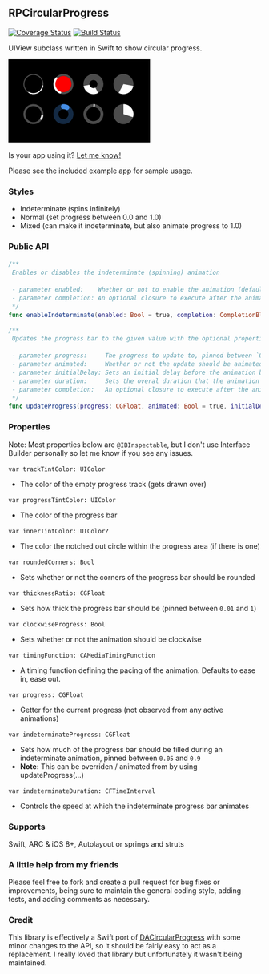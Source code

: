 ## RPCircularProgress

[![Coverage Status](https://coveralls.io/repos/github/iwasrobbed/RPCircularProgress/badge.svg?branch=master)](https://coveralls.io/github/iwasrobbed/RPCircularProgress?branch=master)
[![Build Status](https://travis-ci.org/iwasrobbed/RPCircularProgress.svg?branch=master)](https://travis-ci.org/iwasrobbed/RPCircularProgress)

UIView subclass written in Swift to show circular progress. 

![Example Usage](ohhai.gif)

Is your app using it? [Let me know!](mailto:rob@desideratalabs.co)

Please see the included example app for sample usage.

### Styles

* Indeterminate (spins infinitely)
* Normal (set progress between 0.0 and 1.0)
* Mixed (can make it indeterminate, but also animate progress to 1.0)

### Public API

```swift
/**
 Enables or disables the indeterminate (spinning) animation

 - parameter enabled:    Whether or not to enable the animation (defaults to `true`)
 - parameter completion: An optional closure to execute after the animation completes
 */
func enableIndeterminate(enabled: Bool = true, completion: CompletionBlock? = nil) {}
```

```swift
/**
 Updates the progress bar to the given value with the optional properties

 - parameter progress:     The progress to update to, pinned between `0` and `1`
 - parameter animated:     Whether or not the update should be animated (defaults to `true`)
 - parameter initialDelay: Sets an initial delay before the animation begins
 - parameter duration:     Sets the overal duration that the animation should complete within
 - parameter completion:   An optional closure to execute after the animation completes
 */
func updateProgress(progress: CGFloat, animated: Bool = true, initialDelay: CFTimeInterval = 0, duration: CFTimeInterval? = nil, completion: CompletionBlock? = nil) {}
```

### Properties

Note: Most properties below are `@IBInspectable`, but I don't use Interface Builder personally so let me know if you see any issues.

`var trackTintColor: UIColor`
* The color of the empty progress track (gets drawn over)

`var progressTintColor: UIColor`
* The color of the progress bar

`var innerTintColor: UIColor?`
* The color the notched out circle within the progress area (if there is one)

`var roundedCorners: Bool`
* Sets whether or not the corners of the progress bar should be rounded

`var thicknessRatio: CGFloat`
* Sets how thick the progress bar should be (pinned between `0.01` and `1`)

`var clockwiseProgress: Bool`
* Sets whether or not the animation should be clockwise

`var timingFunction: CAMediaTimingFunction`
* A timing function defining the pacing of the animation. Defaults to ease in, ease out.

`var progress: CGFloat`
* Getter for the current progress (not observed from any active animations)

`var indeterminateProgress: CGFloat`
* Sets how much of the progress bar should be filled during an indeterminate animation, pinned between `0.05` and `0.9`
* **Note:** This can be overriden / animated from by using updateProgress(...)

`var indeterminateDuration: CFTimeInterval`
* Controls the speed at which the indeterminate progress bar animates

### Supports
Swift, ARC & iOS 8+, Autolayout or springs and struts

### A little help from my friends
Please feel free to fork and create a pull request for bug fixes or improvements, being sure to maintain the general coding style, adding tests, and adding comments as necessary.

### Credit
This library is effectively a Swift port of [DACircularProgress](https://github.com/danielamitay/DACircularProgress) with some minor changes to the API, so it should be fairly easy to act as a replacement. I really loved that library but unfortunately it wasn't being maintained.
